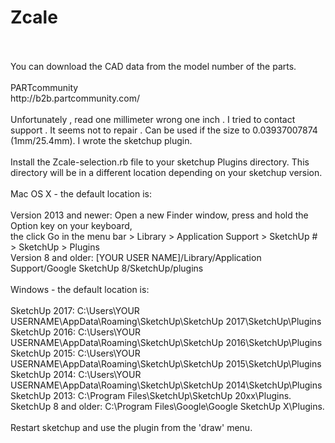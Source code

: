 # Zcale
<br>
<br>
You can download the CAD data from the model number of the parts. <br>
<br>
PARTcommunity<br>
http://b2b.partcommunity.com/<br>
<br>
Unfortunately , read one millimeter wrong one inch . I tried to contact support . It seems not to repair . Can be used if the size to 0.03937007874 (1mm/25.4mm). I wrote the sketchup plugin.<br>
<br>
Install the Zcale-selection.rb file to your sketchup Plugins directory. This directory will be in a different location depending on your sketchup version.<br>
<br>
Mac OS X - the default location is:<br>
<br>
Version 2013 and newer: Open a new Finder window, press and hold the Option key on your keyboard,<br>
the click Go in the menu bar > Library > Application Support > SketchUp # > SketchUp > Plugins<br>
Version 8 and older: [YOUR USER NAME]/Library/Application Support/Google SketchUp 8/SketchUp/plugins<br>
<br>
Windows - the default location is:<br>
<br>
SketchUp 2017: C:\Users\YOUR USERNAME\AppData\Roaming\SketchUp\SketchUp 2017\SketchUp\Plugins<br>
SketchUp 2016: C:\Users\YOUR USERNAME\AppData\Roaming\SketchUp\SketchUp 2016\SketchUp\Plugins<br>
SketchUp 2015: C:\Users\YOUR USERNAME\AppData\Roaming\SketchUp\SketchUp 2015\SketchUp\Plugins<br>
SketchUp 2014: C:\Users\YOUR USERNAME\AppData\Roaming\SketchUp\SketchUp 2014\SketchUp\Plugins<br>
SketchUp 2013: C:\Program Files\SketchUp\SketchUp 20xx\Plugins.<br>
SketchUp 8 and older: C:\Program Files\Google\Google SketchUp X\Plugins.<br>
<br>
Restart sketchup and use the plugin from the 'draw' menu.<br>
